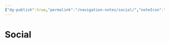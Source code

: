 ```yaml
---
{"dg-publish":true,"permalink":"/navigation-notes/social/","noteIcon":"","created":"2025-10-09T21:04:17.130+02:00","updated":"2025-10-09T21:17:39.976+02:00"}
---
```


# Social

































